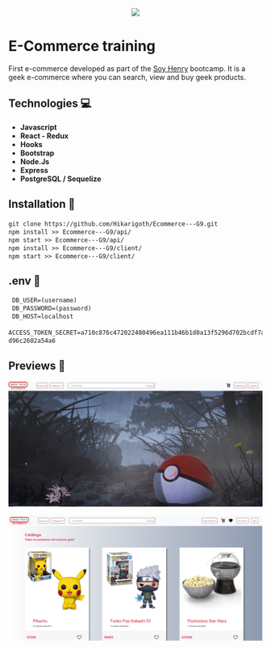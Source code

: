 <p align='center'>
    <img src='https://i.imgur.com/QUOAdAS.png' </img>
</p>

# E-Commerce training
First e-commerce developed as part of the [Soy Henry](https://www.soyhenry.com/) bootcamp. It is a geek e-commerce where you can search, view and buy geek products.

## Technologies :computer: 

* __Javascript__
* __React - Redux__
* __Hooks__
* __Bootstrap__
* __Node.Js__
* __Express__
* __PostgreSQL / Sequelize__



## Installation :footprints:

```
git clone https://github.com/Hikarigoth/Ecommerce---G9.git
npm install >> Ecommerce---G9/api/
npm start >> Ecommerce---G9/api/
npm install >> Ecommerce---G9/client/
npm start >> Ecommerce---G9/client/
```
## .env :footprints:

```
 DB_USER=(username)
 DB_PASSWORD=(password)
 DB_HOST=localhost
 ACCESS_TOKEN_SECRET=a710c876c472022480496ea111b46b1d0a13f5296d702bcdf7abeada57af281224d6cd0b059254b35f11245b104ca9a8e8c95130a9943845d0e  d96c2602a54a6

```

## Previews :game_die:

<p align='left'>
    <img src='https://github.com/Hikarigoth/Ecommerce---G9/blob/master/GeekToys/Home_GeekToys.png' </img>
</p>
<p align='left'>
    <img src='https://github.com/Hikarigoth/Ecommerce---G9/blob/master/GeekToys/Productos_GeekToys.png' </img>
</p>
